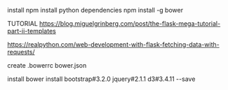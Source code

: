 install npm
install python dependencies
npm install -g bower



TUTORIAL
https://blog.miguelgrinberg.com/post/the-flask-mega-tutorial-part-ii-templates

https://realpython.com/web-development-with-flask-fetching-data-with-requests/


create .bowerrc
bower.json


install bower install bootstrap#3.2.0 jquery#2.1.1 d3#3.4.11 --save

